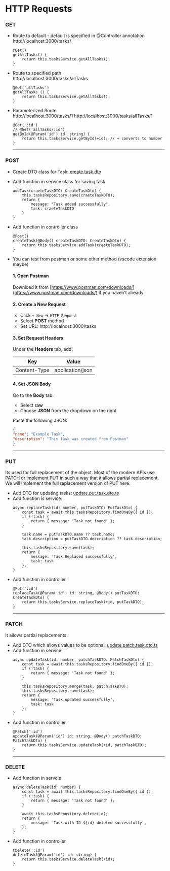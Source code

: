 # HTTP Requests

### GET

 - Route to default - default is specified in @Controller annotation  
    http://localhost:3000/tasks/
    ```
    @Get()
    getAllTasks() {
        return this.tasksService.getAllTasks();
    }
    ```
 - Route to specified path  
    http://localhost:3000/tasks/allTasks
    ```
    @Get('allTasks')
    getAllTasks_() {
        return this.tasksService.getAllTasks();
    }
    ```    
 - Parameterized Route  
    http://localhost:3000/tasks/1
    http://localhost:3000/tasks/allTasks/1
    ```
    @Get(':id')
    // @Get('allTasks/:id')
    getById(@Param('id') id: string) {
        return this.tasksService.getById(+id); // + converts to number
    }
    ```
    ---
### POST
 - Create DTO class for Task: [create.task.dto](../src/tasks/dto/create.task.dto.ts)
  - Add function in service class for saving task
    ```
    addTask(craeteTaskDTO: CreateTaskDto) {
        this.tasksRepository.save(craeteTaskDTO);
        return {
            message: "Task added successfully",
            task: craeteTaskDTO
        }
    }
    ```
 - Add function in controller class
    ```
    @Post()
    createTask(@Body() createTaskDTO: CreateTaskDto) {
        return this.tasksService.addTask(createTaskDTO);
    }
    ```
 - You can test from postman or some other method (vscode extension maybe)
    #### 1. Open Postman  
    Download it from [https://www.postman.com/downloads/](https://www.postman.com/downloads/) if you haven’t already.

    #### 2. Create a New Request

    - Click `+ New` → `HTTP Request`
    - Select **POST** method
    - Set URL: http://localhost:3000/tasks
    
    #### 3. Set Request Headers

    Under the **Headers** tab, add:

    | Key           | Value              |
    | ------------- | ------------------ |
    | Content-Type  | application/json   |

    #### 4. Set JSON Body

    Go to the **Body** tab:
    - Select **raw**
    - Choose **JSON** from the dropdown on the right

    Paste the following JSON:

    ```json
    {
    "name": "Example Task",
    "description": "This task was created from Postman"
    }
    ```
    ---

### PUT
Its used for full replacement of the object. Most of the modern APIs use PATCH or implement PUT in such a way that it allows partial replacement. We will implement the full replacement version of PUT here.
 - Add DTO for updating tasks: [update.put.task.dto.ts](../src/tasks/dto/update.put.task.dto.ts)
 - Add function is service:
    ```
    async replaceTask(id: number, putTaskDTO: PutTaskDto) {
        const task = await this.tasksRepository.findOneBy({ id });
        if (!task) {
            return { message: 'Task not found' };
        }

        task.name = putTaskDTO.name ?? task.name;
        task.description = putTaskDTO.description ?? task.description;

        this.tasksRepository.save(task);
        return {
            message: 'Task Replaced successfully',
            task: task
        };
    }
    ```
 - Add function in controller
    ```
    @Put(':id')
    replaceTask(@Param('id') id: string, @Body() putTaskDTO: CreateTaskDto) {
        return this.tasksService.replaceTask(+id, putTaskDTO);
    }
    ```
    ---
### PATCH

It allows partial replacements.
 - Add DTO which allows values to be optional: [update.patch.task.dto.ts](../src/tasks/dto/update.patch.task.dto.ts)
 - Add function in service
    ```
    async updateTask(id: number, patchTaskDTO: PatchTaskDto) {
        const task = await this.tasksRepository.findOneBy({ id });
        if (!task) {
            return { message: 'Task not found' };
        }

        this.tasksRepository.merge(task, patchTaskDTO);
        this.tasksRepository.save(task);
        return {
            message: 'Task updated successfully',
            task: task
        };
    }
    ```
 - Add function in controller
    ```
    @Patch(':id')
    updateTask(@Param('id') id: string, @Body() patchTaskDTO: PatchTaskDto) {
        return this.tasksService.updateTask(+id, patchTaskDTO);
    }
    ```
    ---
### DELETE
 - Add function in servcie 
    ```
    async deleteTask(id: number) {
        const task = await this.tasksRepository.findOneBy({ id });
        if (!task) {
            return { message: 'Task not found' };
        }

        await this.tasksRepository.delete(id);
        return {
            message: `Task with ID ${id} deleted successfully`,
        };
    }
    ```
 - Add function in controller
    ```
    @Delete(':id')
    deleteTask(@Param('id') id: string) {
        return this.tasksService.deleteTask(+id);
    }
    ```